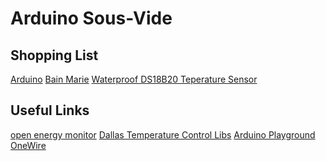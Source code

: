 Arduino Sous-Vide
=================

Shopping List
-------------
[Arduino](http://www.arduino.cc)
[Bain Marie](http://www.nisbets.co.uk/Buffalo-Bain-Marie-Without-Pans/L371/ProductDetail.raction)
[Waterproof DS18B20 Teperature Sensor](http://shop.openenergymonitor.com/waterproof-ds18b20-temperature-sensing-kit/)


Useful Links
------------
[open energy monitor](http://openenergymonitor.org/emon/buildingblocks/DS18B20-temperature-sensing)
[Dallas Temperature Control Libs](http://milesburton.com/Dallas_Temperature_Control_Library#The_Library)
[Arduino Playground OneWire](http://www.arduino.cc/playground/Learning/OneWire)
